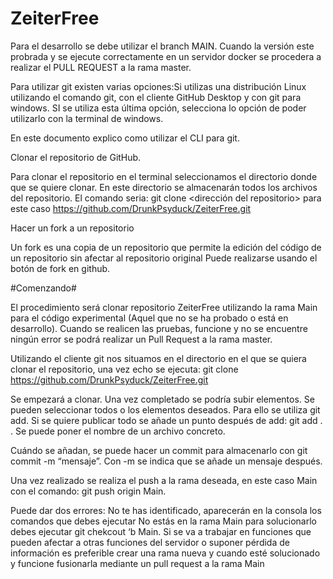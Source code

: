 # ZeiterFree
Para el desarrollo se debe utilizar el branch MAIN. Cuando la versión este probrada y se ejecute correctamente en un servidor docker se procedera a realizar el PULL REQUEST a la rama master.

Para utilizar git existen varias opciones:Si utilizas una distribución Linux utilizando el comando git, con el cliente GitHub Desktop y con git para windows. SI se utiliza esta última opción, selecciona lo opción de poder utilizarlo con la terminal de windows.

En este documento explico como utilizar el CLI para git.

Clonar el repositorio de GitHub.

Para clonar el repositorio en el terminal seleccionamos el directorio donde que se quiere clonar. En este directorio se almacenarán todos los archivos del repositorio.
El comando seria: git clone <dirección del repositorio> para este caso https://github.com/DrunkPsyduck/ZeiterFree.git

Hacer un fork a un repositorio

Un fork es una copia de un repositorio que permite la edición del código de un repositorio sin afectar al repositorio original 
Puede realizarse usando el botón de fork en github.


#Comenzando#

El procedimiento será clonar repositorio ZeiterFree utilizando la rama Main para el código experimental (Aquel que no se ha probado o está en desarrollo). Cuando se realicen las pruebas, funcione y no se encuentre ningún error se podrá realizar un Pull Request a la rama master.

Utilizando el cliente git nos situamos en el directorio en el que se quiera clonar el repositorio, una vez echo se ejecuta: git clone https://github.com/DrunkPsyduck/ZeiterFree.git

Se empezará a clonar. Una vez completado se podría subir elementos. Se pueden seleccionar todos o los elementos deseados. Para ello se utiliza git add.
Si se quiere publicar todo se añade un punto después de add: git add . . Se puede poner el nombre de un archivo concreto.

Cuándo se añadan, se puede hacer un commit para almacenarlo con git commit -m “mensaje”. Con -m se indica que se añade un mensaje después.

Una vez realizado se realiza el push a la rama deseada, en este caso Main con el comando:
git push origin Main.

Puede dar dos errores:
No te has identificado, aparecerán en la consola los comandos que debes ejecutar
No estás en la rama Main para solucionarlo debes ejecutar git chekcout ‘b Main.
Si se va a trabajar en funciones que pueden afectar a otras funciones del servidor o suponer pérdida de información es preferible crear una rama nueva y cuando esté solucionado y funcione fusionarla mediante un pull request a la rama Main
